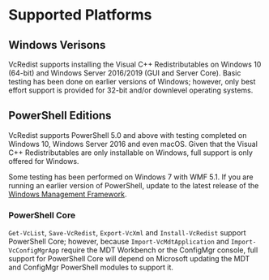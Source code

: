 # Supported Platforms

## Windows Verisons

VcRedist supports installing the Visual C++ Redistributables on Windows 10 (64-bit) and Windows Server 2016/2019 (GUI and Server Core). Basic testing has been done on earlier versions of Windows; however, only best effort support is provided for 32-bit and/or downlevel operating systems.

## PowerShell Editions

VcRedist supports PowerShell 5.0 and above with testing completed on Windows 10, Windows Server 2016 and even macOS. Given that the Visual C++ Redistributables are only installable on Windows, full support is only offered for Windows.

Some testing has been performed on Windows 7 with WMF 5.1. If you are running an earlier version of PowerShell, update to the latest release of the [Windows Management Framework](https://docs.microsoft.com/en-us/powershell/wmf/readme).

### PowerShell Core

`Get-VcList`, `Save-VcRedist`, `Export-VcXml` and `Install-VcRedist` support PowerShell Core; however, because `Import-VcMdtApplication` and `Import-VcConfigMgrApp` require the MDT Workbench or the ConfigMgr console, full support for PowerShell Core will depend on Microsoft updating the MDT and ConfigMgr PowerShell modules to support it.
